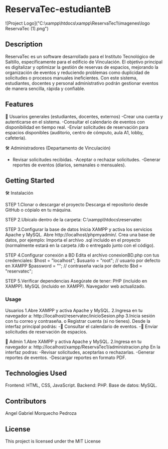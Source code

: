 # ReservaTec-estudianteB

!\[Project Logo]("C:\\xampp\\htdocs\\xampp\\ReservaTec1\\imagenes\\logo ReservaTec (1).png")

## Description

ReservaTec es un software desarrollado para el Instituto Tecnológico de Saltillo, específicamente para el edificio de Vinculación.
El objetivo principal es digitalizar y optimizar la gestión de reservas de espacios, mejorando la organización de eventos y reduciendo
problemas como duplicidad de solicitudes o procesos manuales ineficientes.
Con este sistema, estudiantes, docentes y personal administrativo podrán gestionar eventos de manera sencilla, rápida y confiable.

## Features

👤 Usuarios generales (estudiantes, docentes, externos)
-Crear una cuenta y autenticarse en el sistema.
-Consultar el calendario de eventos con disponibilidad en tiempo real.
-Enviar solicitudes de reservación para espacios disponibles (auditorio, centro de cómputo, aula A1, lobby, cafetería).

🛠️ Administradores (Departamento de Vinculación)

* Revisar solicitudes recibidas.
  -Aceptar o rechazar solicitudes.
  -Generar reportes de eventos (diarios, semanales o mensuales).

## Getting Started

🛠️ Instalación

STEP 1.Clonar o descargar el proyecto
Descarga el repositorio desde GitHub o cópialo en tu máquina.

STEP 2.Ubícalo dentro de la carpeta:
C:\\xampp\\htdocs\\reservatec

STEP 3.Configurar la base de datos
Inicia XAMPP y activa los servicios Apache y MySQL.
Abre http://localhost/phpmyadmin/.
Crea una base de datos, por ejemplo:
Importa el archivo .sql incluido en el proyecto (normalmente estará en la carpeta /db o entregado junto con el código).

STEP 4.Configurar conexión a BD
Edita el archivo conexionBD.php con tus credenciales:
$host = "localhost";
$usuario = "root";      // usuario por defecto en XAMPP
$password = "";         // contraseña vacía por defecto
$bd = "reservatec";

STEP 5.Verificar dependencias
Asegúrate de tener:
PHP (incluido en XAMPP).
MySQL (incluido en XAMPP).
Navegador web actualizado.

### Usage

Usuarios
1.Abre XAMPP y activa Apache y MySQL.
2.Ingresa en tu navegador a:
http://localhost/reservatec/inicioSesion.php
3.Inicia sesión con tu correo y contraseña.
o Registrar cuenta (si no tienes).
Desde la interfaz principal podrás:
-📅 Consultar el calendario de eventos.
-📝 Enviar solicitudes de reservación de espacios.



🔑 Admin
1.Abre XAMPP y activa Apache y MySQL.
2.Ingresa en tu navegador a:
http://localhost/xampp/ReservaTec1/administracion.php
En la interfaz podras:
-Revisar solicitudes, aceptarlas o rechazarlas.
-Generar reportes de eventos.
-Descargar reportes en formato PDF.

## Technologies Used

Frontend: HTML, CSS, JavaScript.
Backend: PHP.
Base de datos: MySQL.

## Contributors

Angel Gabriel Morquecho Pedroza

## License

This project is licensed under the MIT License

